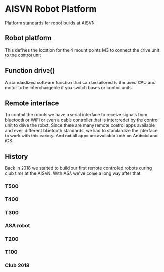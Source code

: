 # AISVN Robot Platform

Platform standards for robot builds at AISVN

## Robot platform

This defines the location for the 4 mount points M3 to connect the drive unit to the control unit

## Function drive()

A standardized software function that can be tailored to the used CPU and motor to be interchangeble if you switch bases or control units

## Remote interface

To control the robots we have a serial interface to receive signals from bluetooth or WiFi or even a cable controller that is interpredet by the control unit to drive the robot. Since there are many remote control apps available and even different bluetooth standards, we had to standardize the interface to work with this variety. And not all apps are available both on Android and iOS.

## History

Back in 2018 we started to build our first remote controlled robots during club time at the AISVN. With ASA we've come a long way after that.

### T500

### T400

### T300

### ASA robot

### T200

### T100

### Club 2018
